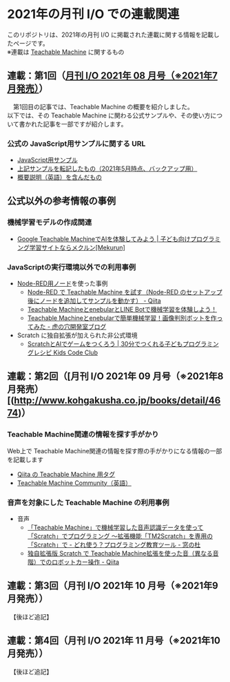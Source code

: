 # 2021年の月刊 I/O での連載関連
このリポジトリは、2021年の月刊 I/O に掲載された連載に関する情報を記載したページです。  
※連載は [Teachable Machine](https://teachablemachine.withgoogle.com/) に関するもの

## 連載：第1回（[月刊 I/O 2021年 08 月号（※2021年7月発売）](http://www.kohgakusha.co.jp/books/detail/4669)）
　第1回目の記事では、Teachable Machine の概要を紹介しました。  
 以下では、その Teachable Machine に関わる公式サンプルや、その使い方について書かれた記事を一部ですが紹介します。

### 公式の JavaScript用サンプルに関する URL

- [JavaScript用サンプル](https://github.com/googlecreativelab/teachablemachine-community/blob/master/snippets/markdown/image/tensorflowjs/javascript.md)
- [上記サンプルを転記したもの（2021年5月時点、バックアップ用）](https://github.com/yo-to/io2021_TM/blob/main/2021_TM1/sample.md)
- [概要説明（英語）を含んだもの](https://github.com/googlecreativelab/teachablemachine-community/tree/master/libraries/image)

## 公式以外の参考情報の事例
### 機械学習モデルの作成関連

- [Google Teachable MachineでAIを体験してみよう | 子ども向けプログラミング学習サイトならメクルン[Mekurun]](https://mekurun.com/tips/teachablemachine/)

### JavaScriptの実行環境以外での利用事例

- [Node-RED用ノード](https://flows.nodered.org/node/node-red-contrib-teachable-machine)を使った事例
   - [Node-RED で Teachable Machine を試す（Node-RED のセットアップ後にノードを追加してサンプルを動かす） - Qiita](https://qiita.com/youtoy/items/102c9ab8b5f25d542056)
   - [Teachable MachineとenebularとLINE Botで機械学習を体験しよう！](https://atlabo-handson-08.netlify.app/#0)
   - [Teachable Machineとenebularで簡単機械学習！画像判別ボットを作ってみた - 虎の穴開発室ブログ](https://toranoana-lab.hatenablog.com/entry/2020/12/08/090000)
- Scratch に独自拡張が加えられた非公式環境
   - [ScratchとAIでゲームをつくろう | 30分でつくれる子どもプログラミングレシピ Kids Code Club](https://kidsc2.org/recipes/44/chapters) 

## 連載：第2回（[月刊 I/O 2021年 09 月号（※2021年8月発売）[(http://www.kohgakusha.co.jp/books/detail/4674)）
### Teachable Machine関連の情報を探す手がかり
Web上で Teachable Machine関連の情報を探す際の手がかりになる情報の一部を記載します

- [Qiita の Teachable Machine 用タグ](https://qiita.com/tags/teachablemachine)
- [Teachable Machine Community（英語）](https://github.com/googlecreativelab/teachablemachine-community)

### 音声を対象にした Teachable Machine の利用事例

- 音声
   - [「Teachable Machine」で機械学習した音声認識データを使って「Scratch」でプログラミング ～拡張機能「TM2Scratch」を専用の「Scratch」で - どれ使う？プログラミング教育ツール - 窓の杜](https://forest.watch.impress.co.jp/docs/serial/progedu/1273286.html)
   - [独自拡張版 Scratch で Teachable Machine拡張を使った音（異なる音階）でのロボットカー操作 - Qiita](https://qiita.com/youtoy/items/d67ba4e6e457b037068b)

## 連載：第3回（月刊 I/O 2021年 10 月号（※2021年9月発売））
　【後ほど追記】
 
## 連載：第4回（月刊 I/O 2021年 11 月号（※2021年10月発売））
　【後ほど追記】
